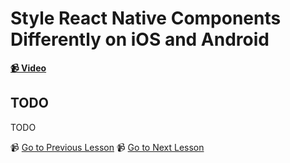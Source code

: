 # Style React Native Components Differently on iOS and Android

**[📹 Video](https://egghead.io/lessons/react-native-style-react-native-components-differently-on-ios-and-android)**

## TODO

TODO


📹 [Go to Previous Lesson](TODO)
📹 [Go to Next Lesson](TODO)
